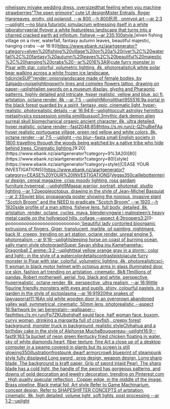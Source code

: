 [nihei](https://www.ebank.nz/aiartgenerator?category=nihei)[issey miyake wedding dress, oversized](https://www.ebank.nz/aiartgenerator?category=issey%20miyake%20wedding%20dress%2C%20oversized)[that feeling when you machine strawberries](https://www.ebank.nz/aiartgenerator?category=that%20feeling%20when%20you%20machine%20strawberries)["The open grimoire" cute UI design](https://www.ebank.nz/aiartgenerator?category=%22The%20open%20grimoire%22%20cute%20UI%20design)[Mister Entrails, Roger Hargreaves, grotty, old polaroid, --w 800 --h 800](https://www.ebank.nz/aiartgenerator?category=Mister%20Entrails%2C%20Roger%20Hargreaves%2C%20grotty%2C%20old%20polaroid%2C%20--w%20800%20--h%20800)[卮司 , onmyoji art  —ar 2:3 —uplight —no blur](https://www.ebank.nz/aiartgenerator?category=%E5%8D%AE%E5%8F%B8%20%2C%20onmyoji%20art%20%20%E2%80%94ar%202%3A3%20%E2%80%94uplight%20%E2%80%94no%20blur)[a futuristic simulacrum witnessing itself in a white laboratory](https://www.ebank.nz/aiartgenerator?category=a%20futuristic%20simulacrum%20witnessing%20itself%20in%20a%20white%20laboratory)[aerial flyover a white featureless landscape that turns into a charred cracked earth ad infinitum, fisheye —ar 235:100](https://www.ebank.nz/aiartgenerator?category=aerial%20flyover%20a%20white%20featureless%20landscape%20that%20turns%20into%20a%20charred%20cracked%20earth%20ad%20infinitum%2C%20fisheye%20%E2%80%94ar%20235%3A100)[style.](https://www.ebank.nz/aiartgenerator?category=style.)[elven fishing village on a river, waterfall, fantasy autumn leaves, beautiful majestic, hanging crabs --ar 16:9](https://www.ebank.nz/aiartgenerator?category=elven%20fishing%20village%20on%20a%20river%2C%20waterfall%2C%20fantasy%20autumn%20leaves%2C%20beautiful%20majestic%2C%20hanging%20crabs%20--ar%2016%3A9)[cute furry monster in Pixar with star, colorful, volumetric lighting, 4k, photorealistic](https://www.ebank.nz/aiartgenerator?category=cute%20furry%20monster%20in%20Pixar%20with%20star%2C%20colorful%2C%20volumetric%20lighting%2C%204k%2C%20photorealistic)[A white polar bear walking across a white frozen ice landscape, hd](https://www.ebank.nz/aiartgenerator?category=A%20white%20polar%20bear%20walking%20across%20a%20white%20frozen%20ice%20landscape%2C%20hd)[circle](https://www.ebank.nz/aiartgenerator?category=circle)[SUP"](https://www.ebank.nz/aiartgenerator?category=SUP%22)[render::](https://www.ebank.nz/aiartgenerator?category=render%3A%3A)[onions](https://www.ebank.nz/aiartgenerator?category=onions)[landscape made of female bodies, by Salgado](https://www.ebank.nz/aiartgenerator?category=landscape%20made%20of%20female%20bodies%2C%20by%20Salgado)[<noise](https://www.ebank.nz/aiartgenerator?category=%3Cnoise)[lighting](https://www.ebank.nz/aiartgenerator?category=lighting)[swirly lines and complex flowers tattoo, drawing on paper](https://www.ebank.nz/aiartgenerator?category=swirly%20lines%20and%20complex%20flowers%20tattoo%2C%20drawing%20on%20paper)[--uplight](https://www.ebank.nz/aiartgenerator?category=--uplight)[alien swords on a museum display, glyphs and Pharaonic patterns, highly detailed and intricate, hyper realistic, yellow and blue, sci fi, artstation, octane render, 8k --ar 7:5 --uplight](https://www.ebank.nz/aiartgenerator?category=alien%20swords%20on%20a%20museum%20display%2C%20glyphs%20and%20Pharaonic%20patterns%2C%20highly%20detailed%20and%20intricate%2C%20hyper%20realistic%2C%20yellow%20and%20blue%2C%20sci%20fi%2C%20artstation%2C%20octane%20render%2C%208k%20--ar%207%3A5%20--uplight)[Monolith](https://www.ebank.nz/aiartgenerator?category=Monolith)[art](https://www.ebank.nz/aiartgenerator?category=art)[9555](https://www.ebank.nz/aiartgenerator?category=9555)[16:9](https://www.ebank.nz/aiartgenerator?category=16%3A9)[a portal in the black forest guarded by a spirit, fantasy, epic, cinematic light, hyper-realistic, photorealistic details --ar 16:9](https://www.ebank.nz/aiartgenerator?category=a%20portal%20in%20the%20black%20forest%20guarded%20by%20a%20spirit%2C%20fantasy%2C%20epic%2C%20cinematic%20light%2C%20hyper-realistic%2C%20photorealistic%20details%20--ar%2016%3A9)[4:6](https://www.ebank.nz/aiartgenerator?category=4%3A6)[--uplight](https://www.ebank.nz/aiartgenerator?category=--uplight)[occult astrolgy hermitics metaphysics possession similia similibus](https://www.ebank.nz/aiartgenerator?category=occult%20astrolgy%20hermitics%20metaphysics%20possession%20similia%20similibus)[sup](https://www.ebank.nz/aiartgenerator?category=sup)[1.3](https://www.ebank.nz/aiartgenerator?category=1.3)[mythic dark demon alien surreal skull biomechanical organic ancient character, 8k, ultra detailed, hyper realistic, octane render](https://www.ebank.nz/aiartgenerator?category=mythic%20dark%20demon%20alien%20surreal%20skull%20biomechanical%20organic%20ancient%20character%2C%208k%2C%20ultra%20detailed%2C%20hyper%20realistic%2C%20octane%20render)[--fast](https://www.ebank.nz/aiartgenerator?category=--fast)[2048:858](https://www.ebank.nz/aiartgenerator?category=2048%3A858)[<https://s.mj.run/z-QZhuBieFA>](https://www.ebank.nz/aiartgenerator?category=%3Chttps%3A//s.mj.run/z-QZhuBieFA%3E)[a hyper realistic portuguese village, green red yellow and white colors, 8k, octane render --ar 7:5 --uplight --no blur](https://www.ebank.nz/aiartgenerator?category=a%20hyper%20realistic%20portuguese%20village%2C%20green%20red%20yellow%20and%20white%20colors%2C%208k%2C%20octane%20render%20--ar%207%3A5%20--uplight%20--no%20blur)[--fast](https://www.ebank.nz/aiartgenerator?category=--fast)[a small English society in 1800 travelling through the woods being watched by a native tribe who hide behind trees. Cinematic lighting.](https://www.ebank.nz/aiartgenerator?category=a%20small%20English%20society%20in%201800%20travelling%20through%20the%20woods%20being%20watched%20by%20a%20native%20tribe%20who%20hide%20behind%20trees.%20Cinematic%20lighting.)[9:20](https://www.ebank.nz/aiartgenerator?category=9%3A20)[80](https://www.ebank.nz/aiartgenerator?category=80)[style](https://www.ebank.nz/aiartgenerator?category=style)[CEASE YOUR INVESTIGATIONS](https://www.ebank.nz/aiartgenerator?category=CEASE%20YOUR%20INVESTIGATIONS)[Vegas](https://www.ebank.nz/aiartgenerator?category=Vegas)[350](https://www.ebank.nz/aiartgenerator?category=350)[caillebotte](https://www.ebank.nz/aiartgenerator?category=caillebotte)[interior design, cereal magazine, crisp moody lighting, ross gardam furniture,hyperreal --uplight](https://www.ebank.nz/aiartgenerator?category=interior%20design%2C%20cereal%20magazine%2C%20crisp%20moody%20lighting%2C%20ross%20gardam%20furniture%2Chyperreal%20--uplight)[9](https://www.ebank.nz/aiartgenerator?category=9)[Maasai warrior, portrait, photoreal, studio lighting --ar 1:2](https://www.ebank.nz/aiartgenerator?category=Maasai%20warrior%2C%20portrait%2C%20photoreal%2C%20studio%20lighting%20--ar%201%3A2)[people](https://www.ebank.nz/aiartgenerator?category=people)[octopus, drawing in the style of Jean-Michel Basquiat --ar 2:3](https://www.ebank.nz/aiartgenerator?category=octopus%2C%20drawing%20in%20the%20style%20of%20Jean-Michel%20Basquiat%20--ar%202%3A3)[Soviet bloc propaganda poster showing the noxious, invasive plant "Scotch Broom" and the NEED to eradicate "Scotch Broom" --w 1920 --h 1920](https://www.ebank.nz/aiartgenerator?category=Soviet%20bloc%20propaganda%20poster%20showing%20the%20noxious%2C%20invasive%20plant%20%22Scotch%20Broom%22%20and%20the%20NEED%20to%20eradicate%20%22Scotch%20Broom%22%20--w%201920%20--h%201920)[side profile of a man sitting, fisheye lens, full body, detailed, 8k, artstation, render, octane, cycles, maya, blender](https://www.ebank.nz/aiartgenerator?category=side%20profile%20of%20a%20man%20sitting%2C%20fisheye%20lens%2C%20full%20body%2C%20detailed%2C%208k%2C%20artstation%2C%20render%2C%20octane%2C%20cycles%2C%20maya%2C%20blender)[yngwie j malmsteen’s heavy metal castle on the hollywood hills, collage —aspect 4:3](https://www.ebank.nz/aiartgenerator?category=yngwie%20j%20malmsteen%E2%80%99s%20heavy%20metal%20castle%20on%20the%20hollywood%20hills%2C%20collage%20%E2%80%94aspect%204%3A3)[troopers](https://www.ebank.nz/aiartgenerator?category=troopers)[3:2](https://www.ebank.nz/aiartgenerator?category=3%3A2)[0-pooooooooooooooooooooooooooo[;'](https://www.ebank.nz/aiartgenerator?category=0-pooooooooooooooooooooooooooo%5B%3B%27)[beautiful lady contorted bioorganic extrusions of fingers, Giger, translucent, marble,  oil painting, nightmare, back lit, creepy,  trending on art station, octane render, unreal engine 5, photorealism --ar 9:16](https://www.ebank.nz/aiartgenerator?category=beautiful%20lady%20contorted%20bioorganic%20extrusions%20of%20fingers%2C%20Giger%2C%20translucent%2C%20marble%2C%20%20oil%20painting%2C%20nightmare%2C%20back%20lit%2C%20creepy%2C%20%20trending%20on%20art%20station%2C%20octane%20render%2C%20unreal%20engine%205%2C%20photorealism%20--ar%209%3A16)[--uplight](https://www.ebank.nz/aiartgenerator?category=--uplight)[sleeping horse on coast of burning ocean, sally mann style photograph](https://www.ebank.nz/aiartgenerator?category=sleeping%20horse%20on%20coast%20of%20burning%20ocean%2C%20sally%20mann%20style%20photograph)[Super Sayan shiba inu Kamehameha:: Dragonball Z anime::](https://www.ebank.nz/aiartgenerator?category=Super%20Sayan%20shiba%20inu%20Kamehameha%3A%3A%20Dragonball%20Z%20anime%3A%3A)[3:2](https://www.ebank.nz/aiartgenerator?category=3%3A2)[--uplight](https://www.ebank.nz/aiartgenerator?category=--uplight)[teal yellow orange  gray in a storm:: color and light:: in the style of a watercolor](https://www.ebank.nz/aiartgenerator?category=teal%20yellow%20orange%20%20gray%20in%20a%20storm%3A%3A%20color%20and%20light%3A%3A%20in%20the%20style%20of%20a%20watercolor)[details](https://www.ebank.nz/aiartgenerator?category=details)[contrast](https://www.ebank.nz/aiartgenerator?category=contrast)[pistoia](https://www.ebank.nz/aiartgenerator?category=pistoia)[cute furry monster in Pixar with star, colorful, volumetric lighting, 4k, photorealistic](https://www.ebank.nz/aiartgenerator?category=cute%20furry%20monster%20in%20Pixar%20with%20star%2C%20colorful%2C%20volumetric%20lighting%2C%204k%2C%20photorealistic)[sci-fi woman in black motor helmet with octopus arms in glass illuminated door, ice skin, fashion art trending on artstation, cinematic, 8k](https://www.ebank.nz/aiartgenerator?category=sci-fi%20woman%20in%20black%20motor%20helmet%20with%20octopus%20arms%20in%20glass%20illuminated%20door%2C%20ice%20skin%2C%20fashion%20art%20trending%20on%20artstation%2C%20cinematic%2C%208k)[8:11](https://www.ebank.nz/aiartgenerator?category=8%3A11)[millions of pandas, Robert motherwell, aerial, fog, black and white, perspective, hyperrealistic, octane render, 8k, perspective, ultra realism, --ar 16:9](https://www.ebank.nz/aiartgenerator?category=millions%20of%20pandas%2C%20Robert%20motherwell%2C%20aerial%2C%20fog%2C%20black%20and%20white%2C%20perspective%2C%20hyperrealistic%2C%20octane%20render%2C%208k%2C%20perspective%2C%20ultra%20realism%2C%20--ar%2016%3A9)[little figurine friendly monsters with eyes and pupils, shiny, colourful pastels, in a garden in the style of pictoplasma --ar 16:9](https://www.ebank.nz/aiartgenerator?category=little%20figurine%20friendly%20monsters%20with%20eyes%20and%20pupils%2C%20shiny%2C%20colourful%20pastels%2C%20in%20a%20garden%20in%20the%20style%20of%20pictoplasma%20--ar%2016%3A9)[1920](https://www.ebank.nz/aiartgenerator?category=1920)[the snakes of law](https://www.ebank.nz/aiartgenerator?category=the%20snakes%20of%20law)[vapor](https://www.ebank.nz/aiartgenerator?category=vapor)[](https://www.ebank.nz/aiartgenerator?category=)[rat](https://www.ebank.nz/aiartgenerator?category=rat)[11:16](https://www.ebank.nz/aiartgenerator?category=11%3A16)[An old white wooden door in an overgrown abandoned valley wall, symmetrical, cinematic, 50mm lens, photorealistic --aspect 16:9](https://www.ebank.nz/aiartgenerator?category=An%20old%20white%20wooden%20door%20in%20an%20overgrown%20abandoned%20valley%20wall%2C%20symmetrical%2C%20cinematic%2C%2050mm%20lens%2C%20photorealistic%20--aspect%2016%3A9)[artwork by jan berenstain](https://www.ebank.nz/aiartgenerator?category=artwork%20by%20jan%20berenstain)[--wallpaper](https://www.ebank.nz/aiartgenerator?category=--wallpaper)[--fast](https://www.ebank.nz/aiartgenerator?category=--fast)[<https://s.mj.run/Fp7ZKIJbptg>](https://www.ebank.nz/aiartgenerator?category=%3Chttps%3A//s.mj.run/Fp7ZKIJbptg%3E)[half squid face, half woman face, buxom, curvy woman, drinking a margarita full of crayfish,, creepy forest background, monster truck in background,  realistic style](https://www.ebank.nz/aiartgenerator?category=half%20squid%20face%2C%20half%20woman%20face%2C%20buxom%2C%20curvy%20woman%2C%20drinking%20a%20margarita%20full%20of%20crayfish%2C%2C%20creepy%20forest%20background%2C%20monster%20truck%20in%20background%2C%20%20realistic%20style)[Chihahua and a birthday cake in the style of Alphonse Mucha](https://www.ebank.nz/aiartgenerator?category=Chihahua%20and%20a%20birthday%20cake%20in%20the%20style%20of%20Alphonse%20Mucha)[Bouguereau](https://www.ebank.nz/aiartgenerator?category=Bouguereau)[--uplight](https://www.ebank.nz/aiartgenerator?category=--uplight)[16:9](https://www.ebank.nz/aiartgenerator?category=16%3A9)[--fast](https://www.ebank.nz/aiartgenerator?category=--fast)[9:16](https://www.ebank.nz/aiartgenerator?category=9%3A16)[3:1](https://www.ebank.nz/aiartgenerator?category=3%3A1)[a bucket of neon green Kentucky fried chicken floating in water, sky of white diamonds,](https://www.ebank.nz/aiartgenerator?category=a%20bucket%20of%20neon%20green%20Kentucky%20fried%20chicken%20floating%20in%20water%2C%20sky%20of%20white%20diamonds%2C)[heart, fiber texture, fine Art,](https://www.ebank.nz/aiartgenerator?category=heart%2C%20fiber%20texture%2C%20fine%20Art%2C)[a close up of a desktop computer in a swamp covered in plants but its screen is still glowing](https://www.ebank.nz/aiartgenerator?category=a%20close%20up%20of%20a%20desktop%20computer%20in%20a%20swamp%20covered%20in%20plants%20but%20its%20screen%20is%20still%20glowing)[350](https://www.ebank.nz/aiartgenerator?category=350)[illustration](https://www.ebank.nz/aiartgenerator?category=illustration)[frostpunk dwarf armor](https://www.ebank.nz/aiartgenerator?category=frostpunk%20dwarf%20armor)[crow](https://www.ebank.nz/aiartgenerator?category=crow)[A blueprint of steampunk style fully displayed Long sword , prop design, weapon design, Long sharp blade, The background is kraft paper,  Grip of sword inlaid Pearl, The sharp blade has a cold light, the handle of the sword has gorgeous patterns,  and downs of gold decoration and jewelry decoration,  trending on Pinterest.com  , High quality specular reflection ,  Copper  edge, in the middle of the image, Brass pipeline,  Black metal foil,  Art style Refer to Game Machinarium.  concept design, Refer to SHAPESHIFTER CONCEPTS  of artstation, cinematic,  8k, high detailed,  volume light,  soft lights,  post processing    --ar 1:2](https://www.ebank.nz/aiartgenerator?category=A%20blueprint%20of%20steampunk%20style%20fully%20displayed%20Long%20sword%20%2C%20prop%20design%2C%20weapon%20design%2C%20Long%20sharp%20blade%2C%20The%20background%20is%20kraft%20paper%2C%20%20Grip%20of%20sword%20inlaid%20Pearl%2C%20The%20sharp%20blade%20has%20a%20cold%20light%2C%20the%20handle%20of%20the%20sword%20has%20gorgeous%20patterns%2C%20%20and%20downs%20of%20gold%20decoration%20and%20jewelry%20decoration%2C%20%20trending%20on%20Pinterest.com%20%20%2C%20High%20quality%20specular%20reflection%20%2C%20%20Copper%20%20edge%2C%20in%20the%20middle%20of%20the%20image%2C%20Brass%20pipeline%2C%20%20Black%20metal%20foil%2C%20%20Art%20style%20Refer%20to%20Game%20Machinarium.%20%20concept%20design%2C%20Refer%20to%20SHAPESHIFTER%20CONCEPTS%20%20of%20artstation%2C%20cinematic%2C%20%208k%2C%20high%20detailed%2C%20%20volume%20light%2C%20%20soft%20lights%2C%20%20post%20processing%20%20%20%20--ar%201%3A2)[--uplight](https://www.ebank.nz/aiartgenerator?category=--uplight)